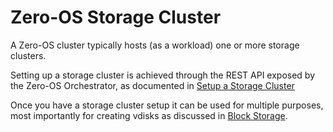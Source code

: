 # Zero-OS Storage Cluster

A Zero-OS cluster typically hosts (as a workload) one or more storage clusters.

Setting up a storage cluster is achieved through the REST API exposed by the Zero-OS Orchestrator, as documented in [Setup a Storage Cluster](./setup.md)

Once you have a storage cluster setup it can be used for multiple purposes, most importantly for creating vdisks as discussed in [Block Storage](../blockstorage/blockstorage.md).
